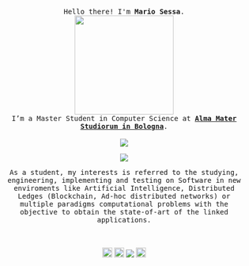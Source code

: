 <p align="center">
    <br>
    <samp>
        Hello there! I'm <b>Mario Sessa</b>.
        <br> <img align="middle" width="200px" src="https://cdn.dribbble.com/users/330915/screenshots/3587000/10_coding_dribbble.gif" />
        <br> I’m a Master Student in Computer Science at <b><a href="https://www.unibo.it/"> Alma Mater Studiorum in Bologna</a></b>.
        <br>
    </samp>
    <br>
    <img align="middle"
        src="https://github-readme-stats.vercel.app/api?username=kode-git&show_icons=true&hide_title=true&count_private=true" />
     <br>



<p align="center">
  <a href="#">
      <img src="https://estruyf-github.azurewebsites.net/api/VisitorHit?user=kode-gitf&repo=kode-git&countColor=%237B1E7A" />
   </a>
</p>

<p align="center">
<samp>
As a student, my interests is referred to the studying, engineering, implementing and testing on Software in new enviroments like Artificial Intelligence, Distributed Ledges (Blockchain, Ad-hoc distributed networks) or
multiple paradigms computational problems with the objective to obtain the state-of-art of the linked applications.
</samp>
</p>
<br><br>

<div align="center">
<a href="mailto:mariosessa64@gmail.com" title="mail me"><img style="height:20px" src="https://img.shields.io/badge/gmail-%23D14836.svg?&style=for-the-badge&logo=gmail&logoColor=white"></a> 
<a  href="https://www.linkedin.com/in/mario-sessa/" title="linkedin"><img style="height:20px" src="https://img.shields.io/badge/linkedin-%230077B5.svg?&style=for-the-badge&logo=linkedin&logoColor=white"></a> 
<a href="https://www.facebook.com/mario.sessa.1232" title="facebook"><img src="https://img.shields.io/badge/Facebook-1877F2?style=for-the-badge&logo=facebook&logoColor=white"></a>
<a  href="https://www.instagram.com/mariosessa_/" title="instagram"><img style="height:20px" src="https://img.shields.io/badge/instagram-%23E4405F.svg?&style=for-the-badge&logo=instagram&logoColor=white"></a> 
</div>

</p>
